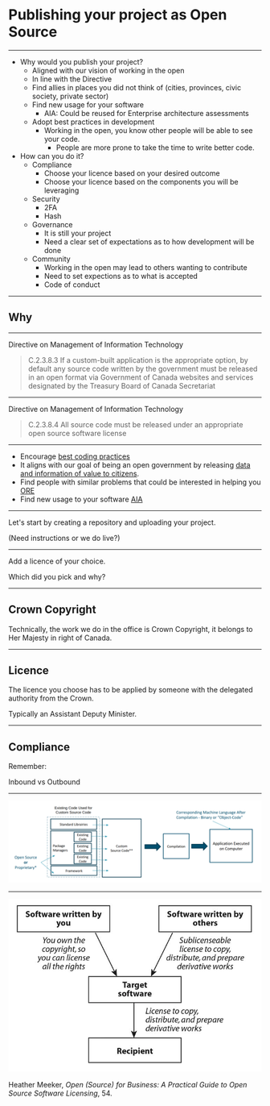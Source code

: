# Publishing your project as Open Source

<!--markdownlint-disable MD035-->

---

* Why would you publish your project?
  * Aligned with our vision of working in the open
  * In line with the Directive
  * Find allies in places you did not think of (cities, provinces, civic society, private sector)
  * Find new usage for your software
    * AIA: Could be reused for Enterprise architecture assessments
  * Adopt best practices in development
    * Working in the open, you know other people will be able to see your code.
      * People are more prone to take the time to write better code.
* How can you do it?
  * Compliance
    * Choose your licence based on your desired outcome
    * Choose your licence based on the components you will be leveraging
  * Security
    * 2FA
    * Hash
  * Governance
    * It is still your project
    * Need a clear set of expectations as to how development will be done
  * Community
    * Working in the open may lead to others wanting to contribute
    * Need to set expections as to what is accepted
    * Code of conduct

---

## Why

------

Directive on Management of Information Technology

>C.2.3.8.3 If a custom-built application is the appropriate option, by default any source code written by the government must be released in an open format via Government of Canada websites and services designated by the Treasury Board of Canada Secretariat

------

Directive on Management of Information Technology

>C.2.3.8.4 All source code must be released under an appropriate open source software license

------

* Encourage [best coding practices](https://mojdigital.blog.gov.uk/2017/02/21/why-we-code-in-the-open/)
* It aligns with our goal of being an open government by releasing [data and information of value to citizens](https://www.tbs-sct.gc.ca/pol/doc-eng.aspx?id=28108#sec5.1).
* Find people with similar problems that could be interested in helping you [ORE](https://github.com/canada-ca/ore-ero)
* Find new usage to your software [AIA](https://github.com/canada-ca/aia-eia-js)

---

Let's start by creating a repository and uploading your project.

(Need instructions or we do live?)

------

Add a licence of your choice.

Which did you pick and why?

---

## Crown Copyright

Technically, the work we do in the office is Crown Copyright, it belongs to Her Majesty in right of Canada.

------

## Licence

The licence you choose has to be applied by someone with the delegated authority from the Crown.

Typically an Assistant Deputy Minister.

---

## Compliance

Remember:

Inbound vs Outbound

------

![software architecture](soft-arch.png)

------

![due diligence](due-diligence.png)

Heather Meeker, _Open (Source) for Business: A Practical Guide to Open Source Software Licensing_, 54.

<!--markdownlin-enable MD035-->